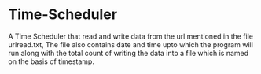 # Time-Scheduler
A Time Scheduler that read and write data from the url mentioned in the file urlread.txt, The file also contains date and time upto which the program will run along with the total count of writing the data into a file which is named on the basis of timestamp. 
